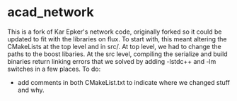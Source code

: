 # acad_network
This is a fork of Kar Epker's network code, originally forked so it could be updated to fit with the libraries on flux.
To start with, this meant altering the CMakeLists at the top level and in src/. At top level, we had to change the paths
to the boost libaries. At the src level, compiling the serialize and build binaries return linking errors that we solved 
by adding -lstdc++ and -lm switches in a few places.
To do:
- add comments in both CMakeList.txt to indicate where we changed stuff and why.

